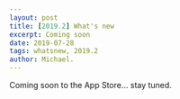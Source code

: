 ```yaml
---
layout: post
title: [2019.2] What's new
excerpt: Coming soon
date: 2019-07-28
tags: whatsnew, 2019.2
author: Michael.
---
```


Coming soon to the App Store... stay tuned.
